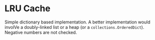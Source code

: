 # LRU Cache

Simple dictionary based implementation. A better implementation would involVe a doubly-linked list or a heap (or a `collections.OrderedDict`). Negative numbers are not checked.
